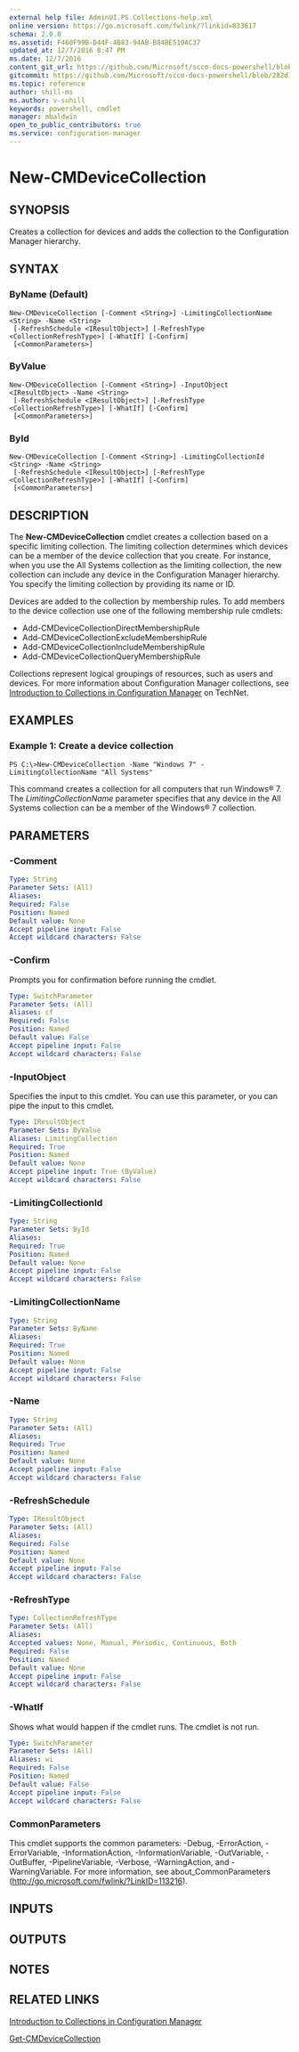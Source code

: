 ```yaml
---
external help file: AdminUI.PS.Collections-help.xml
online version: https://go.microsoft.com/fwlink/?linkid=833617
schema: 2.0.0
ms.assetid: F460F99B-D44F-4B83-94AB-B84BE510AC37
updated_at: 12/7/2016 8:47 PM
ms.date: 12/7/2016
content_git_url: https://github.com/Microsoft/sccm-docs-powershell/blob/live/sccm-cmdlets/ConfigurationManager/vlatest/New-CMDeviceCollection.md
gitcommit: https://github.com/Microsoft/sccm-docs-powershell/blob/282d10ca7ed3ddf1432b06182fee46c9e52563a4/sccm-cmdlets/ConfigurationManager/vlatest/New-CMDeviceCollection.md
ms.topic: reference
author: shill-ms
ms.author: v-suhill
keywords: powershell, cmdlet
manager: mbaldwin
open_to_public_contributors: true
ms.service: configuration-manager
---
```


# New-CMDeviceCollection

## SYNOPSIS
Creates a collection for devices and adds the collection to the Configuration Manager hierarchy.

## SYNTAX

### ByName (Default)
```
New-CMDeviceCollection [-Comment <String>] -LimitingCollectionName <String> -Name <String>
 [-RefreshSchedule <IResultObject>] [-RefreshType <CollectionRefreshType>] [-WhatIf] [-Confirm]
 [<CommonParameters>]
```

### ByValue
```
New-CMDeviceCollection [-Comment <String>] -InputObject <IResultObject> -Name <String>
 [-RefreshSchedule <IResultObject>] [-RefreshType <CollectionRefreshType>] [-WhatIf] [-Confirm]
 [<CommonParameters>]
```

### ById
```
New-CMDeviceCollection [-Comment <String>] -LimitingCollectionId <String> -Name <String>
 [-RefreshSchedule <IResultObject>] [-RefreshType <CollectionRefreshType>] [-WhatIf] [-Confirm]
 [<CommonParameters>]
```

## DESCRIPTION
The **New-CMDeviceCollection** cmdlet creates a collection based on a specific limiting collection.
The limiting collection determines which devices can be a member of the device collection that you create.
For instance, when you use the All Systems collection as the limiting collection, the new collection can include any device in the Configuration Manager hierarchy.
You specify the limiting collection by providing its name or ID.

Devices are added to the collection by membership rules.
To add members to the device collection use one of the following membership rule cmdlets:

- Add-CMDeviceCollectionDirectMembershipRule
-  Add-CMDeviceCollectionExcludeMembershipRule
- Add-CMDeviceCollectionIncludeMembershipRule
- Add-CMDeviceCollectionQueryMembershipRule

Collections represent logical groupings of resources, such as users and devices.
For more information about Configuration Manager collections, see [Introduction to Collections in Configuration Manager](http://go.microsoft.com/fwlink/p/?LinkID=259433) on TechNet.

## EXAMPLES

### Example 1: Create a device collection
```
PS C:\>New-CMDeviceCollection -Name "Windows 7" -LimitingCollectionName "All Systems"
```

This command creates a collection for all computers that run Windows® 7.
The *LimitingCollectionName* parameter specifies that any device in the All Systems collection can be a member of the Windows® 7 collection.

## PARAMETERS

### -Comment


```yaml
Type: String
Parameter Sets: (All)
Aliases: 
Required: False
Position: Named
Default value: None
Accept pipeline input: False
Accept wildcard characters: False
```

### -Confirm
Prompts you for confirmation before running the cmdlet.

```yaml
Type: SwitchParameter
Parameter Sets: (All)
Aliases: cf
Required: False
Position: Named
Default value: False
Accept pipeline input: False
Accept wildcard characters: False
```

### -InputObject
Specifies the input to this cmdlet. 
You can use this parameter, or you can pipe the input to this cmdlet. 

```yaml
Type: IResultObject
Parameter Sets: ByValue
Aliases: LimitingCollection
Required: True
Position: Named
Default value: None
Accept pipeline input: True (ByValue)
Accept wildcard characters: False
```

### -LimitingCollectionId


```yaml
Type: String
Parameter Sets: ById
Aliases: 
Required: True
Position: Named
Default value: None
Accept pipeline input: False
Accept wildcard characters: False
```

### -LimitingCollectionName


```yaml
Type: String
Parameter Sets: ByName
Aliases: 
Required: True
Position: Named
Default value: None
Accept pipeline input: False
Accept wildcard characters: False
```

### -Name


```yaml
Type: String
Parameter Sets: (All)
Aliases: 
Required: True
Position: Named
Default value: None
Accept pipeline input: False
Accept wildcard characters: False
```

### -RefreshSchedule


```yaml
Type: IResultObject
Parameter Sets: (All)
Aliases: 
Required: False
Position: Named
Default value: None
Accept pipeline input: False
Accept wildcard characters: False
```

### -RefreshType


```yaml
Type: CollectionRefreshType
Parameter Sets: (All)
Aliases: 
Accepted values: None, Manual, Periodic, Continuous, Both
Required: False
Position: Named
Default value: None
Accept pipeline input: False
Accept wildcard characters: False
```

### -WhatIf
Shows what would happen if the cmdlet runs.
The cmdlet is not run.

```yaml
Type: SwitchParameter
Parameter Sets: (All)
Aliases: wi
Required: False
Position: Named
Default value: False
Accept pipeline input: False
Accept wildcard characters: False
```

### CommonParameters
This cmdlet supports the common parameters: -Debug, -ErrorAction, -ErrorVariable, -InformationAction, -InformationVariable, -OutVariable, -OutBuffer, -PipelineVariable, -Verbose, -WarningAction, and -WarningVariable. For more information, see about_CommonParameters (http://go.microsoft.com/fwlink/?LinkID=113216).

## INPUTS

## OUTPUTS

## NOTES

## RELATED LINKS

[Introduction to Collections in Configuration Manager](http://go.microsoft.com/fwlink/p/?LinkID=259433)

[Get-CMDeviceCollection](xref:ConfigurationManager/vlatest/Get-CMDeviceCollection.md)
